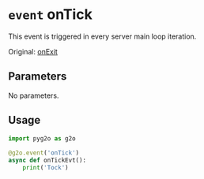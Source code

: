 # `event` onTick
This event is triggered in every server main loop iteration.

Original: [onExit](https://gothicmultiplayerteam.gitlab.io/docs/0.3.0/script-reference/server-events/general/onTick/)

## Parameters
No parameters.

## Usage
```python
import pyg2o as g2o
        
@g2o.event('onTick')
async def onTickEvt():
    print('Tock')
```